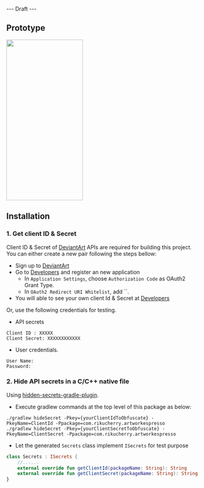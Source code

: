 --- Draft ---
## Prototype
<img src="https://github.com/rikucherry1993/demo-images/blob/main/esprosso_prototype.gif" width="200" height="420">

## Installation
### 1. Get client ID & Secret 
Client ID & Secret of [DeviantArt](https://www.deviantart.com/) APIs are required for building this project.  
You can either create a new pair following the steps bellow:
- Sign up to [DeviantArt](https://www.deviantart.com/)  
- Go to [Developers](https://www.deviantart.com/developers/apps) and register an new application
  - In `Application Settings`, choose `Authorization Code` as OAuth2 Grant Type.
  - In `OAuth2 Redirect URI Whitelist`, add ``.  
- You will able to see your own client Id & Secret at [Developers](https://www.deviantart.com/developers/apps)

Or, use the following credentials for testing.
- API secrets  
```
Client ID : XXXXX
Client Secret: XXXXXXXXXXXX
```  
- User credentials. 
```
User Name:
Password: 
```

### 2. Hide API secrets in a C/C++ native file
Using [hidden-secrets-gradle-plugin](https://github.com/klaxit/hidden-secrets-gradle-plugin).  
- Execute gradlew commands at the top level of this package as below:  
```
./gradlew hideSecret -Pkey={yourClientIdToObfuscate} -PkeyName=ClientId -Ppackage=com.rikucherry.artworkespresso
./gradlew hideSecret -Pkey={yourClientSecretToObfuscate} -PkeyName=ClientSecret -Ppackage=com.rikucherry.artworkespresso
```
- Let the generated `Secrets` class implement `ISecrets` for test purpose
```kotlin
class Secrets : ISecrets {
    //......
    external override fun getClientId(packageName: String): String
    external override fun getClientSecret(packageName: String): String
}
```
